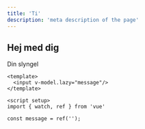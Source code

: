 ```yaml
---
title: 'Ti'
description: 'meta description of the page'
---
```


<!-- Content of the page -->

## Hej med dig

Din slyngel

```vue {2,4-5} [/components.vue]
<template>
  <input v-model.lazy="message"/>
</template>

<script setup>
import { watch, ref } from 'vue'

const message = ref('');
```
